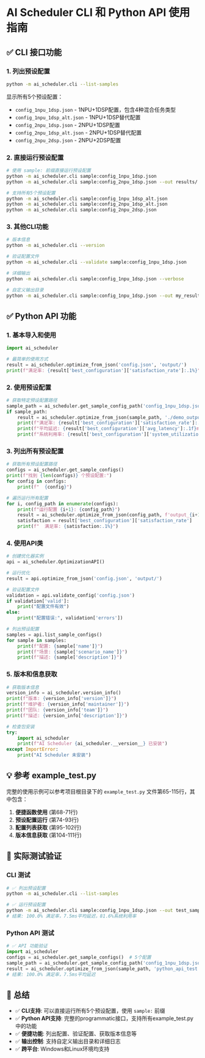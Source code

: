 # AI Scheduler CLI 和 Python API 使用指南

## ✅ CLI 接口功能

### 1. 列出预设配置
```bash
python -m ai_scheduler.cli --list-samples
```

显示所有5个预设配置：
- `config_1npu_1dsp.json` - 1NPU+1DSP配置，包含4种混合任务类型
- `config_1npu_1dsp_alt.json` - 1NPU+1DSP替代配置
- `config_2npu_1dsp.json` - 2NPU+1DSP配置
- `config_2npu_1dsp_alt.json` - 2NPU+1DSP替代配置
- `config_2npu_2dsp.json` - 2NPU+2DSP配置

### 2. 直接运行预设配置
```bash
# 使用 sample: 前缀直接运行预设配置
python -m ai_scheduler.cli sample:config_1npu_1dsp.json
python -m ai_scheduler.cli sample:config_2npu_1dsp.json --out results/

# 支持所有5个预设配置
python -m ai_scheduler.cli sample:config_1npu_1dsp_alt.json
python -m ai_scheduler.cli sample:config_2npu_1dsp_alt.json
python -m ai_scheduler.cli sample:config_2npu_2dsp.json
```

### 3. 其他CLI功能
```bash
# 版本信息
python -m ai_scheduler.cli --version

# 验证配置文件
python -m ai_scheduler.cli --validate sample:config_1npu_1dsp.json

# 详细输出
python -m ai_scheduler.cli sample:config_1npu_1dsp.json --verbose

# 自定义输出目录
python -m ai_scheduler.cli sample:config_1npu_1dsp.json --out my_results/
```

## ✅ Python API 功能

### 1. 基本导入和使用
```python
import ai_scheduler

# 最简单的使用方式
result = ai_scheduler.optimize_from_json('config.json', 'output/')
print(f"满足率: {result['best_configuration']['satisfaction_rate']:.1%}")
```

### 2. 使用预设配置
```python
# 获取特定预设配置路径
sample_path = ai_scheduler.get_sample_config_path('config_1npu_1dsp.json')
if sample_path:
    result = ai_scheduler.optimize_from_json(sample_path, './demo_output')
    print(f"满足率: {result['best_configuration']['satisfaction_rate']:.1%}")
    print(f"平均延迟: {result['best_configuration']['avg_latency']:.1f}ms")
    print(f"系统利用率: {result['best_configuration']['system_utilization']:.1f}%")
```

### 3. 列出所有预设配置
```python
# 获取所有预设配置路径
configs = ai_scheduler.get_sample_configs()
print(f"找到 {len(configs)} 个预设配置:")
for config in configs:
    print(f"  {config}")

# 遍历运行所有配置
for i, config_path in enumerate(configs):
    print(f"运行配置 {i+1}: {config_path}")
    result = ai_scheduler.optimize_from_json(config_path, f'output_{i+1}/')
    satisfaction = result['best_configuration']['satisfaction_rate']
    print(f"  满足率: {satisfaction:.1%}")
```

### 4. 使用API类
```python
# 创建优化器实例
api = ai_scheduler.OptimizationAPI()

# 运行优化
result = api.optimize_from_json('config.json', 'output/')

# 验证配置文件
validation = api.validate_config('config.json')
if validation['valid']:
    print("配置文件有效")
else:
    print("配置错误:", validation['errors'])

# 列出预设配置
samples = api.list_sample_configs()
for sample in samples:
    print(f"配置: {sample['name']}")
    print(f"场景: {sample['scenario_name']}")
    print(f"描述: {sample['description']}")
```

### 5. 版本和信息获取
```python
# 获取版本信息
version_info = ai_scheduler.version_info()
print(f"版本: {version_info['version']}")
print(f"维护者: {version_info['maintainer']}")
print(f"团队: {version_info['team']}")
print(f"描述: {version_info['description']}")

# 检查包安装
try:
    import ai_scheduler
    print(f"AI Scheduler {ai_scheduler.__version__} 已安装")
except ImportError:
    print("AI Scheduler 未安装")
```

## 💡 参考 example_test.py

完整的使用示例可以参考项目根目录下的 `example_test.py` 文件第65-115行，其中包含：

1. **便捷函数使用** (第68-71行)
2. **预设配置运行** (第74-93行)
3. **配置列表获取** (第95-102行)
4. **版本信息获取** (第104-111行)

## 🎯 实际测试验证

### CLI 测试
```bash
# ✅ 列出预设配置
python -m ai_scheduler.cli --list-samples

# ✅ 运行预设配置
python -m ai_scheduler.cli sample:config_1npu_1dsp.json --out test_sample
# 结果: 100.0% 满足率，7.5ms平均延迟，81.6%系统利用率
```

### Python API 测试
```python
# ✅ API 功能验证
import ai_scheduler
configs = ai_scheduler.get_sample_configs()  # 5个配置
sample_path = ai_scheduler.get_sample_config_path('config_1npu_1dsp.json')
result = ai_scheduler.optimize_from_json(sample_path, 'python_api_test')
# 结果: 100.0% 满足率，7.5ms平均延迟
```

## 📝 总结

- ✅ **CLI支持**: 可以直接运行所有5个预设配置，使用 `sample:` 前缀
- ✅ **Python API支持**: 完整的programmatic接口，支持所有example_test.py中的功能
- ✅ **便捷功能**: 列出配置、验证配置、获取版本信息等
- ✅ **输出控制**: 支持自定义输出目录和详细日志
- ✅ **跨平台**: Windows和Linux环境均支持